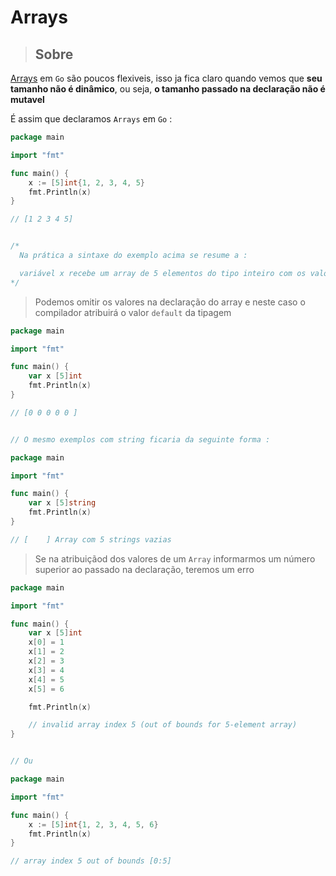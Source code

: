 # Arrays

> ## Sobre 

[Arrays](https://pt.wikipedia.org/wiki/Arranjo_(computa%C3%A7%C3%A3o)) em `Go` são poucos flexiveis, isso ja fica claro quando vemos que **seu tamanho não é dinâmico**, ou seja, **o tamanho passado na declaração não é mutavel** 

É assim que declaramos `Arrays` em `Go` : 

```go
package main

import "fmt"

func main() {
	x := [5]int{1, 2, 3, 4, 5}
	fmt.Println(x)
}

// [1 2 3 4 5]


/* 
  Na prática a sintaxe do exemplo acima se resume a : 

  variável x recebe um array de 5 elementos do tipo inteiro com os valores de 1 até 5
*/
```

> Podemos omitir os valores na declaração do array e neste caso o compilador atribuirá o valor 
`default` da tipagem 

```go 
package main 

import "fmt"

func main() {
    var x [5]int
    fmt.Println(x)
}

// [0 0 0 0 0 ]


// O mesmo exemplos com string ficaria da seguinte forma :  

package main 

import "fmt"

func main() {
    var x [5]string
    fmt.Println(x)
}

// [    ] Array com 5 strings vazias

```

>Se na atribuiçãod dos valores de um `Array` informarmos um número superior ao passado na declaração, teremos um erro 

```go
package main 

import "fmt"

func main() {
    var x [5]int
    x[0] = 1
    x[1] = 2
    x[2] = 3
    x[3] = 4
    x[4] = 5
    x[5] = 6

    fmt.Println(x)

    // invalid array index 5 (out of bounds for 5-element array)
}


// Ou

package main 

import "fmt"

func main() {
    x := [5]int{1, 2, 3, 4, 5, 6}
    fmt.Println(x)
}

// array index 5 out of bounds [0:5]
```